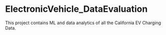 # ElectronicVehicle_DataEvaluation
This project contains ML and data analytics of all the California EV Charging Data. 
